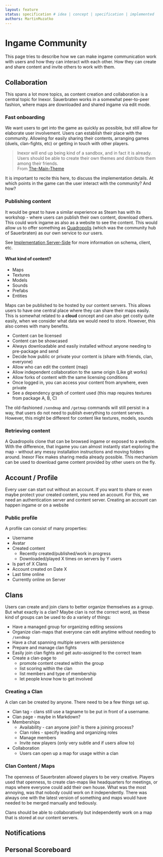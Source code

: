 ```yaml
---
layout: feature
status: specification # idea | concept | specification | implemented
authors: MartinMuzatko
---
```


# Ingame Community

This page tries to describe how we can make ingame communication work with users and how they can interact with each other. How they can create and share content and invite others to work with them.

## Collaboration

This spans a lot more topics, as content creation and collaboration is a central topic for Inexor. Sauerbraten works in a somewhat peer-to-peer fashion, where maps are downloaded and shared ingame via edit mode.

### Fast onboarding

We want users to get into the game as quickly as possible, but still allow for elaborate user involvement.
Users can establish their place with the community. Allowing for easily sharing their contents, arranging games (duels, clan-fights, etc) or getting in touch with other players.

> Inexor will end up being kind of a sandbox, and in fact it is already. Users should be able to create their own themes and distribute them among their friends.  
> From [The-Main-Theme](../../The-Main-Theme.md)

It is important to recite this here, to discuss the implementation details. At which points in the game can the user interact with the community? And how?

### Publishing content

It would be great to have a similar experience as Steam has with its workshop - where users can publish their own content, download others. This could work ingame as also as a website to see the content. This would allow us to offer something as [Quadropolis](http://quadropolis.us/) (which was the community hub of Sauerbraten) as our own service to our users.

See [Implementation Server-Side](./Implementation-Server-Side.md) for more information on schema, client, etc.

#### What kind of content?

* Maps
* Textures
* Models
* Sounds
* Prefabs
* Entities

Maps can be published to be hosted by our content servers. This allows users to have one central place where they can share their maps easily. This is somewhat related to a **cloud** concept and can also get costly quite easily, when we consider what data we would need to store. However, this also comes with many benefits.

* Content can be licensed
* Content can be showcased
* Always downloadable and easily installed without anyone needing to pre-package and send
* Decide how public or private your content is (share with friends, clan, everyone)
* Allow who can edit the content (map)
* Allow independent collaboration to the same origin (Like git works)
* Allow forks of content with the same licensing conditions
* Once logged in, you can access your content from anywhere, even private
* See a dependency graph of content used (this map requires textures from package A, B, C)

The old-fashioned `/sendmap` and `/getmap` commands will still persist in a way, that users do not need to publish everything to content servers. However, this might be different for content like textures, models, sounds

### Retrieving content

A Quadropolis clone that can be browsed ingame or exposed to a website. With the difference, that ingame you can almost instantly start exploring the map - without any messy installation instructions and moving folders around. Inexor Flex makes sharing media already possible. This mechanism can be used to download game content provided by other users on the fly.

## Account / Profile

Every user can start out without an account. If you want to share or even maybe protect your created content, you need an account. For this, we need an authentication server and content server. Creating an account can happen ingame or on a website

### Public profile

A profile can consist of many properties:

* Username
* Avatar
* Created content
    * Recently created/published/work in progress
    * Downloaded/played X times on servers by Y users
* Is part of X Clans
* Account created on Date X
* Last time online
* Currently online on Server


## Clans

Users can create and join clans to better organize themselves as a group. But what exactly is a clan? Maybe clan is not the correct word, as these kind of groups can be used to do a variety of things:

* Have a managed group for organizing editing sessions
* Organize clan-maps that everyone can edit anytime without needing to `/sendmap`
* Have a chat spanning multiple servers with persistence
* Prepare and manage clan fights
* Easily join clan fights and get auto-assigned to the correct team
* Create a clan-page to 
  * promote content created within the group
  * list scoring within the clan
  * list members and type of membership
  * let people know how to get involved

### Creating a Clan

A clan can be created by anyone. There need to be a few things set up.

* Clan tag - clans still use a tagname to be put in front of a username.
* Clan page - maybe in Markdown?
* Memberships
    * Availability - can anyone join? is there a joining process?
    * Clan roles - specify leading and organizing roles
    * Manage members
    * Invite new players (only very subtle and if users allow to)
* Collaboration
    * Users can open up a map for usage within a clan

### Clan Content / Maps

The openness of Sauerbraten allowed players to be very creative. Players used that openness, to create clan-maps like headquarters for meetings, or maps where everyone could add their own house. What was the most annoying, was that nobody could work on it independently. There was always one with the latest version of something and maps would have needed to be merged manually and tediously.

Clans should be able to collaboratively but independently work on a map that is stored at our content servers.

## Notifications

## Personal Scoreboard